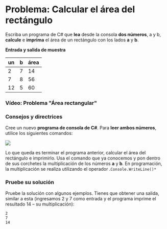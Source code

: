 # Problema: Calcular el área del rectángulo

Escriba un programa de C# que **lea** desde la consola **dos números**, a y b, **calcule** e **imprima** el área de un rectángulo con los lados **a** y **b**.

**Entrada y salida de muestra**

| un | b | área |
| -- | - | ---- |
| 2  | 7 | 14   |
| 7  | 8 | 56   |
| 12 | 5 | 60   |

### Vídeo: Problema "Área rectangular" <a href="#video-problem-rectangle-area" id="video-problem-rectangle-area"></a>

### Consejos y directrices <a href="#hints-and-guidelines" id="hints-and-guidelines"></a>

Cree un nuevo **programa de consola de C#**. Para **leer ambos números**, utilice los siguientes comandos:

![](https://csharp-book.softuni.org/assets/chapter-1-images/05.Rectangle-area-01.png)

Lo que queda es terminar el programa anterior, calcular el área del rectángulo e imprimirlo. Usa el comando que ya conocemos y pon dentro de sus corchetes la multiplicación de los números **a** y **b**. En programación, la multiplicación se realiza utilizando el operador .`Console.WriteLine()*`

### Pruebe su solución <a href="#test-your-solution" id="test-your-solution"></a>

Pruebe la solución con algunos ejemplos. Tienes que obtener una salida, similar a esta (ingresamos 2 y 7 como entrada y el programa imprime el resultado 14 – su multiplicación):

```
2
7
14
```
